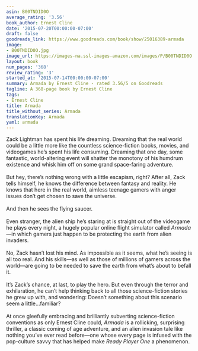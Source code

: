 ```yaml
---
asin: B00TNDID0O
average_rating: '3.56'
book_author: Ernest Cline
date: '2015-07-20T00:00:00-07:00'
draft: false
goodreads_link: https://www.goodreads.com/book/show/25016389-armada
image:
- B00TNDID0O.jpg
image_url: https://images-na.ssl-images-amazon.com/images/P/B00TNDID0O.01._SCLZZZZZZZ.jpg
layout: book
num_pages: '368'
review_rating: '3'
started_at: '2015-07-14T00:00:00-07:00'
summary: Armada by Ernest Cline - rated 3.56/5 on Goodreads
tagline: A 368-page book by Ernest Cline
tags:
- Ernest Cline
title: Armada
title_without_series: Armada
translationKey: Armada
yaml: armada
---
```


Zack Lightman has spent his life dreaming. Dreaming that the real world could be a little more like the countless science-fiction books, movies, and videogames he’s spent his life consuming. Dreaming that one day, some fantastic, world-altering event will shatter the monotony of his humdrum existence and whisk him off on some grand space-faring adventure.<br /> <br />But hey, there’s nothing wrong with a little escapism, right? After all, Zack tells himself, he knows the difference between fantasy and reality. He knows that here in the real world, aimless teenage gamers with anger issues don’t get chosen to save the universe.<br /> <br />And then he sees the flying saucer.<br /> <br />Even stranger, the alien ship he’s staring at is straight out of the videogame he plays every night, a hugely popular online flight simulator called <i>Armada</i>—in which gamers just happen to be protecting the earth from alien invaders. <br /> <br />No, Zack hasn’t lost his mind. As impossible as it seems, what he’s seeing is all too real. And his skills—as well as those of millions of gamers across the world—are going to be needed to save the earth from what’s about to befall it.<br /> <br />It’s Zack’s chance, at last, to play the hero. But even through the terror and exhilaration, he can’t help thinking back to all those science-fiction stories he grew up with, and wondering: Doesn’t something about this scenario seem a little…familiar?<br /> <br />At once gleefully embracing and brilliantly subverting science-fiction conventions as only Ernest Cline could, <i>Armada</i> is a rollicking, surprising thriller, a classic coming of age adventure, and an alien invasion tale like nothing you’ve ever read before—one whose every page is infused with the pop-culture savvy that has helped make <i>Ready Player One</i> a phenomenon.
